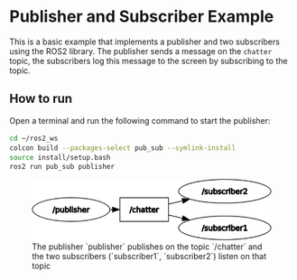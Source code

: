 # Publisher and Subscriber Example

This is a basic example that implements a publisher and two subscribers using the ROS2 library. The publisher sends a message on the `chatter` topic, the subscribers log this message to the screen by subscribing to the topic.

## How to run

Open a terminal and run the following command to start the publisher:

```bash
cd ~/ros2_ws
colcon build --packages-select pub_sub --symlink-install
source install/setup.bash
ros2 run pub_sub publisher
```

<figure>
    <center>
    <img src="rosgraph.png" alt="Publisher + 2 Subscribers on the chatter topic">
    </center>
    <caption>The publisher `publisher` publishes on the topic `/chatter` and the two subscribers (`subscriber1`, `subscriber2`) listen on that topic</caption>
</figure>
